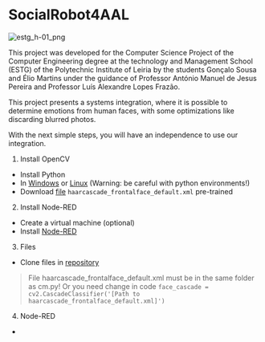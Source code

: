 # SocialRobot4AAL
![estg_h-01_png](https://user-images.githubusercontent.com/45467998/125843191-a854b410-923e-46f0-8636-4d9ba790ba6e.png)


This project was developed for the Computer Science Project of the Computer Engineering degree at the technology and Management School (ESTG) of the Polytechnic Institute of Leiria by the students Gonçalo Sousa and Élio Martins under the guidance of Professor António Manuel de Jesus Pereira and Professor Luís Alexandre Lopes Frazão. 


This project presents a systems integration, where it is possible to determine emotions from human faces, with some optimizations like discarding blurred photos.

With the next simple steps, you will have an independence to use our integration.

1. Install OpenCV
- Install Python 
- In [Windows](https://www.geeksforgeeks.org/how-to-install-opencv-for-python-in-windows/) or [Linux](https://docs.opencv.org/master/d7/d9f/tutorial_linux_install.html) (Warning: be careful with python environments!)
- Download [file](https://github.com/opencv/opencv/blob/master/data/haarcascades/haarcascade_frontalface_default.xml) `haarcascade_frontalface_default.xml` pre-trained

2. Install Node-RED
- Create a virtual machine (optional)
- Install [Node-RED](https://nodered.org/docs/getting-started/)

3. Files
- Clone files in [repository](https://github.com/Goncalo-sousa/SocialRobot4AAL.git)

> File haarcascade_frontalface_default.xml must be in the same folder as cm.py! Or you need change in code `face_cascade = cv2.CascadeClassifier('[Path to haarcascade_frontalface_default.xml]')` 

4. Node-RED
- 
